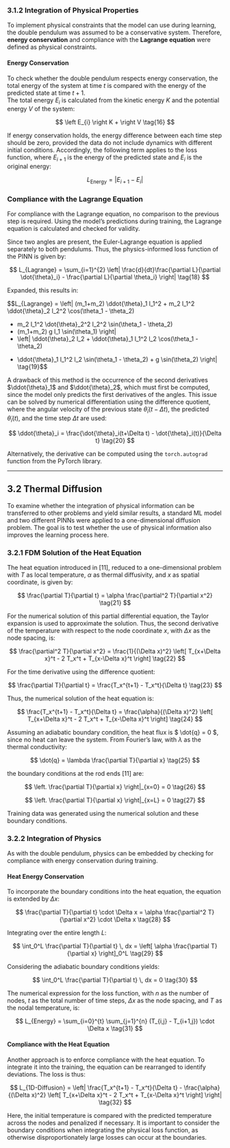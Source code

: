 ### 3.1.2 Integration of Physical Properties

To implement physical constraints that the model can use during learning, the double pendulum was assumed to be a conservative system. Therefore, **energy conservation** and compliance with the **Lagrange equation** were defined as physical constraints.

#### Energy Conservation

To check whether the double pendulum respects energy conservation, the total energy of the system at time $t$ is compared with the energy of the predicted state at time $t+1$.  
The total energy $E_i$ is calculated from the kinetic energy $K$ and the potential energy $V$ of the system:

$$
\left E_{i} \right K + \right V \tag{16}
$$

If energy conservation holds, the energy difference between each time step should be zero, provided the data do not include dynamics with different initial conditions. Accordingly, the following term applies to the loss function, where $E_{i+1}$ is the energy of the predicted state and $E_i$ is the original energy:

$$
L_{\text{Energy}} = \lvert E_{i+1} - E_i \rvert \tag{17}
$$


### Compliance with the Lagrange Equation

For compliance with the Lagrange equation, no comparison to the previous step is required. Using the model’s predictions during training, the Lagrange equation is calculated and checked for validity.  

Since two angles are present, the Euler-Lagrange equation is applied separately to both pendulums. Thus, the physics-informed loss function of the PINN is given by:

$$
L_{Lagrange} = \sum_{i=1}^{2} \left| \frac{d}{dt}\frac{\partial L}{\partial \dot{\theta}_i} - \frac{\partial L}{\partial \theta_i} \right| \tag{18}
$$

Expanded, this results in:

$$L_{Lagrange} = \left| (m_1+m_2) \ddot{\theta}_1 l_1^2 + m_2 l_1^2 \ddot{\theta}_2 l_2^2 \cos(\theta_1 - \theta_2)
+ m_2 l_1^2 \dot{\theta}_2^2 l_2^2 \sin(\theta_1 - \theta_2)
+ (m_1+m_2) g l_1 \sin(\theta_1) \right|
+ \left| \ddot{\theta}_2 l_2 + \ddot{\theta}_1 l_1^2 l_2 \cos(\theta_1 - \theta_2)
- \ddot{\theta}_1 l_1^2 l_2 \sin(\theta_1 - \theta_2) + g \sin(\theta_2) \right| \tag{19}$$

A drawback of this method is the occurrence of the second derivatives $\ddot{\theta}_1$ and $\ddot{\theta}_2$, which must first be computed, since the model only predicts the first derivatives of the angles. This issue can be solved by numerical differentiation using the difference quotient, where the angular velocity of the previous state $\dot{\theta}_i(t-\Delta t)$, the predicted $\dot{\theta}_i(t)$, and the time step $\Delta t$ are used:

$$
\ddot{\theta}_i = \frac{\dot{\theta}_i(t+\Delta t) - \dot{\theta}_i(t)}{\Delta t} \tag{20}
$$

Alternatively, the derivative can be computed using the `torch.autograd` function from the PyTorch library.

---

## 3.2 Thermal Diffusion

To examine whether the integration of physical information can be transferred to other problems and yield similar results, a standard ML model and two different PINNs were applied to a one-dimensional diffusion problem. The goal is to test whether the use of physical information also improves the learning process here.

### 3.2.1 FDM Solution of the Heat Equation

The heat equation introduced in [11], reduced to a one-dimensional problem with $T$ as local temperature, $\alpha$ as thermal diffusivity, and $x$ as spatial coordinate, is given by:

$$
\frac{\partial T}{\partial t} = \alpha \frac{\partial^2 T}{\partial x^2} \tag{21}
$$

For the numerical solution of this partial differential equation, the Taylor expansion is used to approximate the solution. Thus, the second derivative of the temperature with respect to the node coordinate $x$, with $\Delta x$ as the node spacing, is:

$$
\frac{\partial^2 T}{\partial x^2} = \frac{1}{(\Delta x)^2} \left[ T_{x+\Delta x}^t - 2 T_x^t + T_{x-\Delta x}^t \right] \tag{22}
$$

For the time derivative using the difference quotient:

$$
\frac{\partial T}{\partial t} = \frac{T_x^{t+1} - T_x^t}{\Delta t} \tag{23}
$$

Thus, the numerical solution of the heat equation is:

$$
\frac{T_x^{t+1} - T_x^t}{\Delta t} 
= \frac{\alpha}{(\Delta x)^2} \left[ T_{x+\Delta x}^t - 2 T_x^t + T_{x-\Delta x}^t \right] \tag{24}
$$

Assuming an adiabatic boundary condition, the heat flux is $ \dot{q} = 0 $, since no heat can leave the system. From Fourier’s law, with $\lambda$ as the thermal conductivity:

$$
\dot{q} = \lambda \frac{\partial T}{\partial x} \tag{25}
$$

the boundary conditions at the rod ends [11] are:

$$
\left. \frac{\partial T}{\partial x} \right|_{x=0} = 0 \tag{26}
$$

$$
\left. \frac{\partial T}{\partial x} \right|_{x=L} = 0 \tag{27}
$$

Training data was generated using the numerical solution and these boundary conditions.

### 3.2.2 Integration of Physics

As with the double pendulum, physics can be embedded by checking for compliance with energy conservation during training.

#### Heat Energy Conservation

To incorporate the boundary conditions into the heat equation, the equation is extended by $\Delta x$:

$$
\frac{\partial T}{\partial t} \cdot \Delta x 
= \alpha \frac{\partial^2 T}{\partial x^2} \cdot \Delta x \tag{28}
$$

Integrating over the entire length $L$:

$$
\int_0^L \frac{\partial T}{\partial t} \, dx 
= \left[ \alpha \frac{\partial T}{\partial x} \right]_0^L \tag{29}
$$

Considering the adiabatic boundary conditions yields:

$$
\int_0^L \frac{\partial T}{\partial t} \, dx = 0 \tag{30}
$$

The numerical expression for the loss function, with $n$ as the number of nodes, $t$ as the total number of time steps, $\Delta x$ as the node spacing, and $T$ as the nodal temperature, is:

$$
L_{Energy} = \sum_{i=0}^{t} \sum_{j=1}^{n} (T_{i,j} - T_{i+1,j}) \cdot \Delta x \tag{31}
$$

#### Compliance with the Heat Equation

Another approach is to enforce compliance with the heat equation. To integrate it into the training, the equation can be rearranged to identify deviations. The loss is thus:

$$
L_{1D-Diffusion} = \left| \frac{T_x^{t+1} - T_x^t}{\Delta t} - \frac{\alpha}{(\Delta x)^2} 
\left[ T_{x+\Delta x}^t - 2 T_x^t + T_{x-\Delta x}^t \right] \right| \tag{32}
$$

Here, the initial temperature is compared with the predicted temperature across the nodes and penalized if necessary. It is important to consider the boundary conditions when integrating the physical loss function, as otherwise disproportionately large losses can occur at the boundaries.

